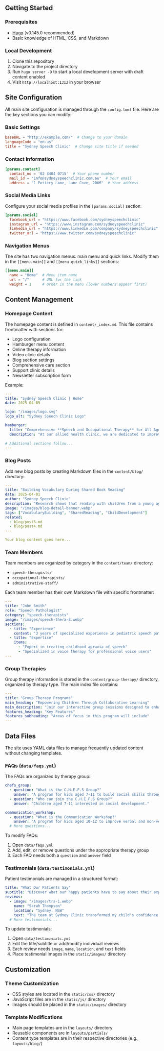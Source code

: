 ## Getting Started

### Prerequisites

- [Hugo](https://gohugo.io/getting-started/installing/) (v0.145.0 recommended)
- Basic knowledge of HTML, CSS, and Markdown

### Local Development

1. Clone this repository
2. Navigate to the project directory
3. Run `hugo server -D` to start a local development server with draft content enabled
4. Visit `http://localhost:1313` in your browser

## Site Configuration

All main site configuration is managed through the `config.toml` file. Here are the key sections you can modify:

### Basic Settings

```toml
baseURL = "http://example.com/"  # Change to your domain
languageCode = "en-us"
title = "Sydney Speech Clinic"  # Change site title if needed
```

### Contact Information

```toml
[params.contact]
  contact_no = '02 8404 0715'  # Your phone number
  mail_id = "info@sydneyspeechclinic.com.au"  # Your email
  address = "1 Pottery Lane, Lane Cove, 2066"  # Your address
```

### Social Media Links

Configure your social media profiles in the `[params.social]` section:

```toml
[params.social]
  facebook_url = "https://www.facebook.com/sydneyspeechclinic"
  instagram_url = "https://www.instagram.com/sydneyspeechclinic"
  linkedin_url = "https://www.linkedin.com/company/sydneyspeechclinic"
  twitter_url = "https://www.twitter.com/sydneyspeechclinic"
```

### Navigation Menus

The site has two navigation menus: main menu and quick links. Modify them in the `[[menu.main]]` and `[[menu.quick_links]]` sections:

```toml
[[menu.main]]
  name = "Home"  # Menu item name
  url = "/"      # URL for the link
  weight = 1     # Order in the menu (lower numbers appear first)
```

## Content Management

### Homepage Content

The homepage content is defined in `content/_index.md`. This file contains frontmatter with sections for:

- Logo configuration
- Hamburger menu content
- Online therapy information
- Video clinic details
- Blog section settings
- Comprehensive care section
- Support clinic details
- Newsletter subscription form

Example:
```yaml
---
title: "Sydney Speech Clinic | Home"
date: 2025-04-09

logo: "/images/logo.svg"
logo_alt: "Sydney Speech Clinic Logo"

hamburger:
  title: "Comprehensive **Speech and Occupational Therapy** for All Ages"
  description: "At our allied health clinic, we are dedicated to improving..."
  
# Additional sections follow...
---
```

### Blog Posts

Add new blog posts by creating Markdown files in the `content/blog/` directory:

```yaml
---
title: "Building Vocabulary During Shared Book Reading"
date: 2025-04-01
author: "Sydney Speech Clinic"
description: "Research shows that reading with children from a young age..."
image: "/images/blog-detail-banner.webp"
tags: ["VocabularyBuilding", "SharedReading", "ChildDevelopment"]
related:
  - blog/post3.md
  - blog/post4.md
---

Your blog content goes here...
```

### Team Members

Team members are organized by category in the `content/team/` directory:
- `speech-therapists/`
- `occupational-therapists/`
- `administrative-staff/`

Each team member has their own Markdown file with specific frontmatter:

```yaml
---
title: "John Smith"
role: "Speech Pathologist"
category: "speech-therapists"
image: "/images/speech-thera-8.webp"
sections:
  - title: "Experience"
    content: "3 years of specialized experience in pediatric speech pathology"
  - title: "Expertise"
    items:
      - "Expert in treating childhood apraxia of speech"
      - "Specialized in voice therapy for professional voice users"
---
```

### Group Therapies

Group therapy information is stored in the `content/group-therapy/` directory, organized by therapy type. The main index file contains:

```yaml
---
title: "Group Therapy Programs"
main_heading: "Empowering Children Through Collaborative Learning"
main_description: "Join our interactive group sessions designed to enhance skills..."
features_heading: "Key Features"
features_subheading: "Areas of focus in this program will include"
---
```

## Data Files

The site uses YAML data files to manage frequently updated content without changing templates.

### FAQs (`data/faqs.yml`)

The FAQs are organized by therapy group:

```yaml
chefs_group:
  - question: "What is the C.H.E.F.S Group?"
    answer: "A program for kids aged 7-11 to build social skills through cooking activities."
  - question: "Who can join the C.H.E.F.S Group?"
    answer: "Children aged 7-11 interested in social development."

communication_workshop:
  - question: "What is the Communication Workshop?"
    answer: "A program for kids aged 10-12 to improve verbal and non-verbal communication."
  # More questions...
```

To modify FAQs:
1. Open `data/faqs.yml`
2. Add, edit, or remove questions under the appropriate therapy group
3. Each FAQ needs both a `question` and `answer` field

### Testimonials (`data/testimonials.yml`)

Patient testimonials are managed in a structured format:

```yaml
title: "What Our Patients Say"
subtitle: "Discover what our happy patients have to say about their experiences at Allied Health Clinic"
reviews:
  - image: "/images/tra-1.webp"
    name: "Sarah Thompson"
    location: "Sydney, NSW"
    text: "The team at Sydney Clinic transformed my child's confidence with their speech therapy sessions."
  # More testimonials...
```

To update testimonials:
1. Open `data/testimonials.yml`
2. Edit the title/subtitle or add/modify individual reviews
3. Each review needs `image`, `name`, `location`, and `text` fields
4. Place testimonial images in the `static/images/` directory

## Customization

### Theme Customization

- CSS styles are located in the `static/css/` directory
- JavaScript files are in the `static/js/` directory
- Images should be placed in the `static/images/` directory

### Template Modifications

- Main page templates are in the `layouts/` directory
- Reusable components are in `layouts/partials/`
- Content type templates are in their respective directories (e.g., `layouts/blog/`)
